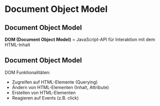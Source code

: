 # Document Object Model

## Document Object Model

**DOM (Document Object Model)** = JavaScript-API für Interaktion mit dem HTML-Inhalt

## Document Object Model

DOM Funktionalitäten:

- Zugreifen auf HTML-Elemente (Querying)
- Ändern von HTML-Elementen (Inhalt, Attribute)
- Erstellen von HTML-Elementen
- Reagieren auf Events (z.B. click)
